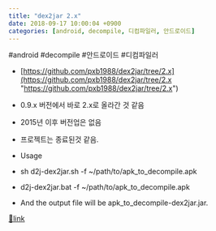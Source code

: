 ```yaml
---
title: "dex2jar 2.x"
date: 2018-09-17 10:00:04 +0900
categories: [android, decompile, 디컴파일러, 안드로이드]
---
```


#android #decompile #안드로이드 #디컴파일러  
- [https://github.com/pxb1988/dex2jar/tree/2.x](https://github.com/pxb1988/dex2jar/tree/2.x "https://github.com/pxb1988/dex2jar/tree/2.x")
- 0.9.x 버전에서 바로 2.x로 올라간 것 같음
- 2015년 이후 버전업은 없음
- 프로젝트는 종료된것 같음.

- Usage
- sh d2j-dex2jar.sh -f ~/path/to/apk_to_decompile.apk
- d2j-dex2jar.bat -f ~/path/to/apk_to_decompile.apk
- And the output file will be apk_to_decompile-dex2jar.jar.





[🔗link](http://www.mins01.com/mh/tech/read/1196)